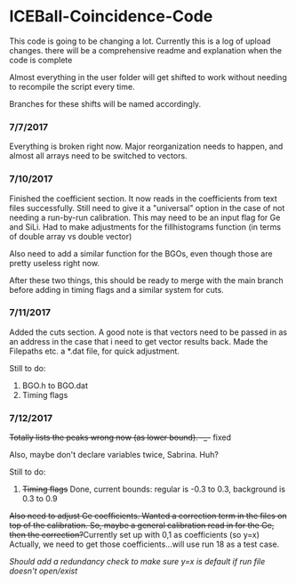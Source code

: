 # ICEBall-Coincidence-Code

This code is going to be changing a lot. Currently this is a log of upload changes. there will be a comprehensive readme and explanation when the code is complete

Almost everything in the user folder will get shifted to work without needing to recompile the script every time. 

Branches for these shifts will be named accordingly.

### 7/7/2017
Everything is broken right now. Major reorganization needs to happen, and almost all arrays need to be switched to vectors.

### 7/10/2017
Finished the coefficient section. It now reads in the coefficients from text files successfully. Still need to give it a "universal" option in the case of not needing a run-by-run calibration. This may need to be an input flag for Ge and SiLi. Had to make adjustments for the fillhistograms function (in terms of double array vs double vector)

Also need to add a similar function for the BGOs, even though those are pretty useless right now. 

After these two things, this should be ready to merge with the main branch before adding in timing flags and a similar system for cuts.

### 7/11/2017
Added the cuts section. A good note is that vectors need to be passed in as an address in the case that i need to get vector results back. Made the Filepaths etc. a *.dat file, for quick adjustment.

Still to do:
1. BGO.h to BGO.dat
2. Timing flags

### 7/12/2017
~~Totally lists the peaks wrong now (as lower bound). -_-~~ fixed

Also, maybe don't declare variables twice, Sabrina. Huh?

Still to do:
1. ~~Timing flags~~ Done, current bounds: regular is -0.3 to 0.3, background is 0.3 to 0.9

~~Also need to adjust Ge coefficients. Wanted a correction term in the files on top of the calibration. So, maybe a general calibration read in for the Ge, then the correction?~~Currently set up with 0,1 as coefficients (so y=x)
Actually, we need to get those coefficients...will use run 18 as a test case.

*Should add a redundancy check to make sure y=x is default if run file doesn't open/exist*